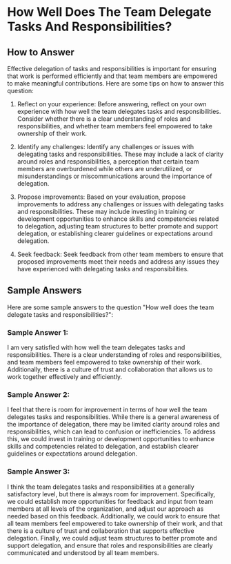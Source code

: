 How Well Does The Team Delegate Tasks And Responsibilities?
==================================================================================

How to Answer
-------------

Effective delegation of tasks and responsibilities is important for ensuring that work is performed efficiently and that team members are empowered to make meaningful contributions. Here are some tips on how to answer this question:

1. Reflect on your experience: Before answering, reflect on your own experience with how well the team delegates tasks and responsibilities. Consider whether there is a clear understanding of roles and responsibilities, and whether team members feel empowered to take ownership of their work.

2. Identify any challenges: Identify any challenges or issues with delegating tasks and responsibilities. These may include a lack of clarity around roles and responsibilities, a perception that certain team members are overburdened while others are underutilized, or misunderstandings or miscommunications around the importance of delegation.

3. Propose improvements: Based on your evaluation, propose improvements to address any challenges or issues with delegating tasks and responsibilities. These may include investing in training or development opportunities to enhance skills and competencies related to delegation, adjusting team structures to better promote and support delegation, or establishing clearer guidelines or expectations around delegation.

4. Seek feedback: Seek feedback from other team members to ensure that proposed improvements meet their needs and address any issues they have experienced with delegating tasks and responsibilities.

Sample Answers
--------------

Here are some sample answers to the question "How well does the team delegate tasks and responsibilities?":

### Sample Answer 1:

I am very satisfied with how well the team delegates tasks and responsibilities. There is a clear understanding of roles and responsibilities, and team members feel empowered to take ownership of their work. Additionally, there is a culture of trust and collaboration that allows us to work together effectively and efficiently.

### Sample Answer 2:

I feel that there is room for improvement in terms of how well the team delegates tasks and responsibilities. While there is a general awareness of the importance of delegation, there may be limited clarity around roles and responsibilities, which can lead to confusion or inefficiencies. To address this, we could invest in training or development opportunities to enhance skills and competencies related to delegation, and establish clearer guidelines or expectations around delegation.

### Sample Answer 3:

I think the team delegates tasks and responsibilities at a generally satisfactory level, but there is always room for improvement. Specifically, we could establish more opportunities for feedback and input from team members at all levels of the organization, and adjust our approach as needed based on this feedback. Additionally, we could work to ensure that all team members feel empowered to take ownership of their work, and that there is a culture of trust and collaboration that supports effective delegation. Finally, we could adjust team structures to better promote and support delegation, and ensure that roles and responsibilities are clearly communicated and understood by all team members.

